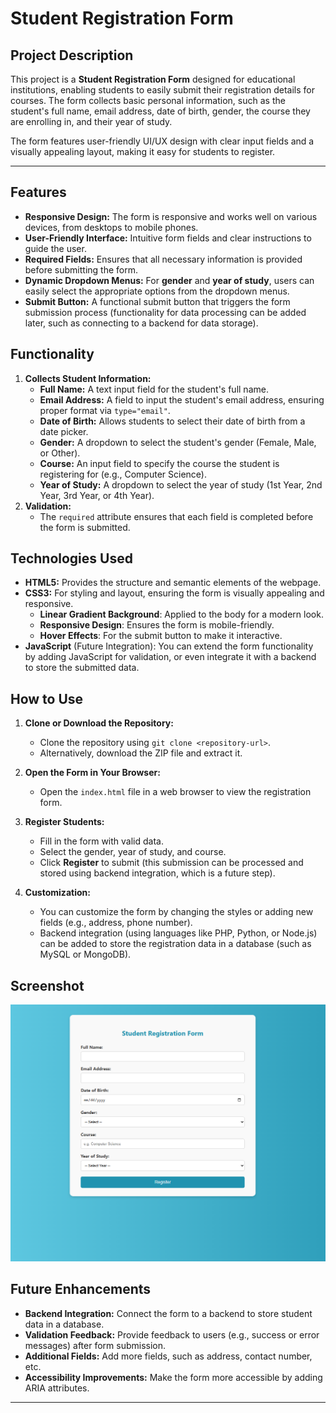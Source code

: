 # Student Registration Form

## Project Description

This project is a **Student Registration Form** designed for educational institutions, enabling students to easily submit their registration details for courses. The form collects basic personal information, such as the student's full name, email address, date of birth, gender, the course they are enrolling in, and their year of study.

The form features user-friendly UI/UX design with clear input fields and a visually appealing layout, making it easy for students to register.

---

## Features

- **Responsive Design:** The form is responsive and works well on various devices, from desktops to mobile phones.
- **User-Friendly Interface:** Intuitive form fields and clear instructions to guide the user.
- **Required Fields:** Ensures that all necessary information is provided before submitting the form.
- **Dynamic Dropdown Menus:** For **gender** and **year of study**, users can easily select the appropriate options from the dropdown menus.
- **Submit Button:** A functional submit button that triggers the form submission process (functionality for data processing can be added later, such as connecting to a backend for data storage).


## Functionality

1. **Collects Student Information:**
   - **Full Name:** A text input field for the student's full name.
   - **Email Address:** A field to input the student's email address, ensuring proper format via `type="email"`.
   - **Date of Birth:** Allows students to select their date of birth from a date picker.
   - **Gender:** A dropdown to select the student's gender (Female, Male, or Other).
   - **Course:** An input field to specify the course the student is registering for (e.g., Computer Science).
   - **Year of Study:** A dropdown to select the year of study (1st Year, 2nd Year, 3rd Year, or 4th Year).
2. **Validation:** 
   - The `required` attribute ensures that each field is completed before the form is submitted.

## Technologies Used

- **HTML5:** Provides the structure and semantic elements of the webpage.
- **CSS3:** For styling and layout, ensuring the form is visually appealing and responsive.
  - **Linear Gradient Background**: Applied to the body for a modern look.
  - **Responsive Design**: Ensures the form is mobile-friendly.
  - **Hover Effects**: For the submit button to make it interactive.
- **JavaScript** (Future Integration): You can extend the form functionality by adding JavaScript for validation, or even integrate it with a backend to store the submitted data.



## How to Use

1. **Clone or Download the Repository:**
   - Clone the repository using `git clone <repository-url>`.
   - Alternatively, download the ZIP file and extract it.

2. **Open the Form in Your Browser:**
   - Open the `index.html` file in a web browser to view the registration form.

3. **Register Students:**
   - Fill in the form with valid data.
   - Select the gender, year of study, and course.
   - Click **Register** to submit (this submission can be processed and stored using backend integration, which is a future step).

4. **Customization:**
   - You can customize the form by changing the styles or adding new fields (e.g., address, phone number).
   - Backend integration (using languages like PHP, Python, or Node.js) can be added to store the registration data in a database (such as MySQL or MongoDB).



## Screenshot

![Student Registration Form Screenshot](https://github.com/RichoAye/Registration-System/blob/main/student%20registration%20form%20screenshut.png?raw=true)



## Future Enhancements

- **Backend Integration:** Connect the form to a backend to store student data in a database.
- **Validation Feedback:** Provide feedback to users (e.g., success or error messages) after form submission.
- **Additional Fields:** Add more fields, such as address, contact number, etc.
- **Accessibility Improvements:** Make the form more accessible by adding ARIA attributes.

---

